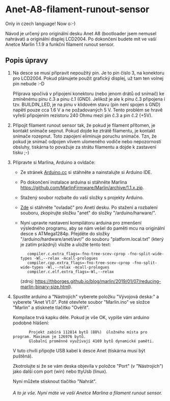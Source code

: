 # Anet-A8-filament-runout-sensor


Only in czech language! Now o:-) 

Návod je určený pro originální desku Anet A8 (bootloader jsem nemusel nahrávat) a originální displej LCD2004.
Po dokončení budete mít ve vaší Anetce Marlin 1.1.9 a funkční filament runout sensor.


## Popis úpravy


1. Na desce se musí připravit nepoužitý pin. Je to pin číslo 3, na konektoru pro LCD2004.
   Pokud plánujete použít grafický displej, už tam ten volnej pin nebude :-D
   
   Příprava spočívá v připojení konektoru (nebo jenom drátů od snímač) ke zmíněnému pinu č.3 a pinu č.1 (GND).
   Jelikož je ale k pinu č.3 připojena i tzv. BUILDIN_LED, je na pinu v klidovém stavu (pin není spojen s GND) napětí pouze cca 1.6 V a ne požadovaných 5 V.
   Tento problém se hravě vyřeší připojením rezistoru 240 Ohmu mezi pin č.3 a pin č.2 (+5V).
   
2. Připojit filament runout sensor tak, že pokud je filament přítomen, je kontakt snímače sepnut. Pokud dojde ke ztrátě filamentu, je kontakt snímače rozepnut.
   Toto zapojení eliminuje poruchu snímače. Tzn, že pokud je snímač odpojen vlivem ulomeného vodiče nebo nepozorností obsluhy, tiskárna to považuje za strátu filamentu a dojde k zastavení tisku ;-)
   
3. Připravte si Marlina, Arduino a ovldače:
   
   - Ze stránek [Arduino.cc](https://www.arduino.cc/en/Main/Software) si stáhněte a nainstalujte si Arduino IDE.
   
   - Po dokončení instalace arduina si stáhněte Marlina https://github.com/MarlinFirmware/Marlin/archive/1.1.x.zip.
   
   - Stažený soubor rozbalte do vaší složky s projekty Arduino.
   
   - [Zde](https://3dfactory.cz/wp-content/uploads/2018/05/anet-board-master.zip) si stáhněte "ovladač" pro Anetí desku.
     Po stažení a rozbalení souboru, zkopírujte složku "anet" do složky "/arduino/harware/".
     
   - Nyní upravte nastavení kompilátoru arduina pro zmenšení výsledného programu, aby se nám vešel do paměti mcu na originální desce s ATMega1284p. Přejděte do složky "/arduino/hardware/anet/avr/" do souboru "platform.local.txt" (který je zatím prázdný) vložte a uložte tento text:
   
            compiler.c.extra_flags=-fno-tree-scev-cprop -fno-split-wide-types -Wl,--relax -mcall-prologues
            compiler.cpp.extra_flags=-fno-tree-scev-cprop -fno-split-wide-types -Wl,--relax -mcall-prologues
            compiler.c.elf.extra_flags=-Wl,--relax
   
     (zdroj: https://thborges.github.io/blog/marlin/2019/01/07/reducing-marlin-binary-size.html).
     
 4. Spustíte arduino a "Nástrojích" vyberete položku "Vývojová deska:" a vyberete "Anet V1.0".
    Poté otevřete soubor "Marlin.ino" ve složce "Marlin" a stisknete tlačítko "Ověřit".
    
    Kompilace trvá kapku déle. Pokud je vše OK, vypíše vám arduino podobné hlášení:
    
               Projekt zabírá 112814 bytů (88%)  úložného místa pro program. Maximum je 126976 bytů.
               Globalní proměnné využívají 4169 bytů dynamické paměti.
               
    V tuto chvíli připojte USB kabel k desce Anet (tiskárna musí být puštěná).
    
    Zkotrolujte si že se vám deska objevila v položce "Port" (v "Nástrojích") jako další com port (win) nebo ttyUsb (linux).   
   
    Nyní můžete stisknout tlačítko "Nahrát".
    
    ###### A to je vše. Nyní máte ve vaší Anetce Marlina a filament runout sensor.
    
 
